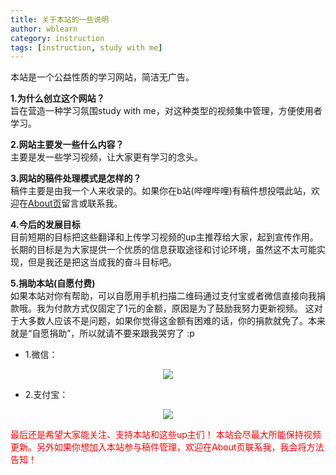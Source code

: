 ```yaml
---
title: 关于本站的一些说明
author: wblearn
category: instruction
tags: [instruction, study with me]
---
```

本站是一个公益性质的学习网站，简洁无广告。

**1.为什么创立这个网站？<br/>**
旨在营造一种学习氛围study with me，对这种类型的视频集中管理，方便使用者学习。

**2.网站主要发一些什么内容？<br/>**
主要是发一些学习视频，让大家更有学习的念头。

**3.网站的稿件处理模式是怎样的？<br/>**
稿件主要是由我一个人来收录的。如果你在b站(哔哩哔哩)有稿件想投喂此站，欢迎在[About页](https://wblearn.github.io/study-video/about/)留言或联系我。

**4.今后的发展目标<br/>**
目前短期的目标把这些翻译和上传学习视频的up主推荐给大家，起到宣传作用。
长期的目标是为大家提供一个优质的信息获取途径和讨论环境，虽然这不太可能实现，但是我还是把这当成我的奋斗目标吧。

**5.捐助本站(自愿付费)<br/>**
如果本站对你有帮助，可以自愿用手机扫描二维码通过支付宝或者微信直接向我捐款哦。我为付款方式仅固定了1元的金额，原因是为了鼓励我努力更新视频。
这对于大多数人应该不是问题，如果你觉得这金额有困难的话，你的捐款就免了。本来就是“自愿捐助”，所以就请不要来跟我哭穷了 :p

- 1.微信：
 <center><img src="/study-video/assets/img/wechat_pay.png"></center >

 - 2.支付宝：
 <center><img src="/study-video/assets/img/ali_pay.png"></center >
 
<font color="red">最后还是希望大家能关注、支持本站和这些up主们！
本站会尽最大所能保持视频更新。另外如果你想加入本站参与稿件管理，欢迎在About页联系我，我会将方法告知！<font/>